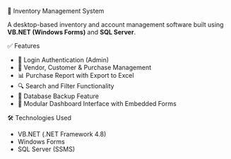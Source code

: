 💼 Inventory Management System

A desktop-based inventory and account management software built using **VB.NET (Windows Forms)** and **SQL Server**.

✅ Features

- 🔐 Login Authentication (Admin)
- 🧾 Vendor, Customer & Purchase Management
- 📊 Purchase Report with Export to Excel
- 🔍 Search and Filter Functionality
- 💾 Database Backup Feature
- 🧩 Modular Dashboard Interface with Embedded Forms

🛠 Technologies Used

- VB.NET (.NET Framework 4.8)
- Windows Forms
- SQL Server (SSMS)


